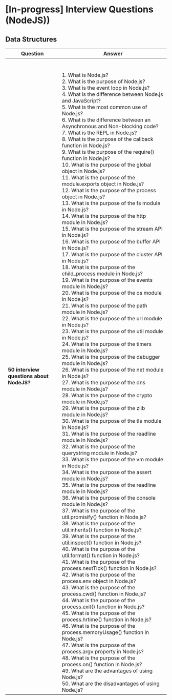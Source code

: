 # [In-progress] Interview Questions (NodeJS))

## Data Structures

| Question | Answer |
| -------- | ------ |
| **50 interview questions about NodeJS?** | <br /><br />1. What is Node.js?<br />2. What is the purpose of Node.js?<br />3. What is the event loop in Node.js?<br />4. What is the difference between Node.js and JavaScript?<br />5. What is the most common use of Node.js?<br />6. What is the difference between an Asynchronous and Non-blocking code?<br />7. What is the REPL in Node.js?<br />8. What is the purpose of the callback function in Node.js?<br />9. What is the purpose of the require() function in Node.js?<br />10. What is the purpose of the global object in Node.js?<br />11. What is the purpose of the module.exports object in Node.js?<br />12. What is the purpose of the process object in Node.js?<br />13. What is the purpose of the fs module in Node.js?<br />14. What is the purpose of the http module in Node.js?<br />15. What is the purpose of the stream API in Node.js?<br />16. What is the purpose of the buffer API in Node.js?<br />17. What is the purpose of the cluster API in Node.js?<br />18. What is the purpose of the child_process module in Node.js?<br />19. What is the purpose of the events module in Node.js?<br />20. What is the purpose of the os module in Node.js?<br />21. What is the purpose of the path module in Node.js?<br />22. What is the purpose of the url module in Node.js?<br />23. What is the purpose of the util module in Node.js?<br />24. What is the purpose of the timers module in Node.js?<br />25. What is the purpose of the debugger module in Node.js?<br />26. What is the purpose of the net module in Node.js?<br />27. What is the purpose of the dns module in Node.js?<br />28. What is the purpose of the crypto module in Node.js?<br />29. What is the purpose of the zlib module in Node.js?<br />30. What is the purpose of the tls module in Node.js?<br />31. What is the purpose of the readline module in Node.js?<br />32. What is the purpose of the querystring module in Node.js?<br />33. What is the purpose of the vm module in Node.js?<br />34. What is the purpose of the assert module in Node.js?<br />35. What is the purpose of the readline module in Node.js?<br />36. What is the purpose of the console module in Node.js?<br />37. What is the purpose of the util.promisify() function in Node.js?<br />38. What is the purpose of the util.inherits() function in Node.js?<br />39. What is the purpose of the util.inspect() function in Node.js?<br />40. What is the purpose of the util.format() function in Node.js?<br />41. What is the purpose of the process.nextTick() function in Node.js?<br />42. What is the purpose of the process.env object in Node.js?<br />43. What is the purpose of the process.cwd() function in Node.js?<br />44. What is the purpose of the process.exit() function in Node.js?<br />45. What is the purpose of the process.hrtime() function in Node.js?<br />46. What is the purpose of the process.memoryUsage() function in Node.js?<br />47. What is the purpose of the process.argv property in Node.js?<br />48. What is the purpose of the process.on() function in Node.js?<br />49. What are the advantages of using Node.js?<br />50. What are the disadvantages of using Node.js? |
